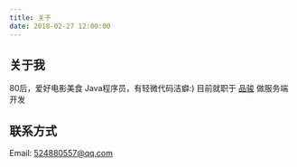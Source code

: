 ```yaml
---
title: 关于
date: 2018-02-27 12:00:00
---
```


## 关于我

80后，爱好电影美食
Java程序员，有轻微代码洁癖:)
目前就职于 [品骏][1] 做服务端开发


## 联系方式

Email: 524880557@qq.com

[1]: http://www.pjbest.com